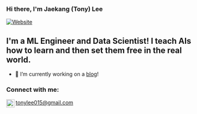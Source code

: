 
### Hi there, I'm Jaekang (Tony) Lee 

[![Website](https://img.shields.io/website?label=jaekanglee.com&style=for-the-badge&url=https%3A%2F%2Fjaekanglee.com)](https://jaekanglee.com)

## I'm a ML Engineer and Data Scientist! I teach AIs how to learn and then set them free in the real world. 

- 🔭 I’m currently working on a [blog](https://jaekang.quarto.pub/jaekangai-quarto/)!

### Connect with me:
tonylee015@gmail.com
[<img align="left" alt="codeSTACKr | LinkedIn" width="22px" src="https://cdn.jsdelivr.net/npm/simple-icons@v3/icons/linkedin.svg" />][linkedin]

[website]: https://jaekanglee.com
[linkedin]: https://linkedin.com/in/jaekang-lee
[blog]: https://jaekang.quarto.pub/jaekangai-quarto
